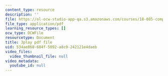 ```yaml
---
content_type: resource
description: ''
file: https://ol-ocw-studio-app-qa.s3.amazonaws.com/courses/18-085-computational-science-and-engineering-i-fall-2008/534ae868684f5092a8c9242121e4daeb_oZnCOIbesiA.pdf
file_type: application/pdf
learning_resource_types: []
ocw_type: OCWFile
resourcetype: Document
title: 3play pdf file
uid: 534ae868-684f-5092-a8c9-242121e4daeb
video_files:
  video_thumbnail_file: null
video_metadata:
  youtube_id: null
---
```


